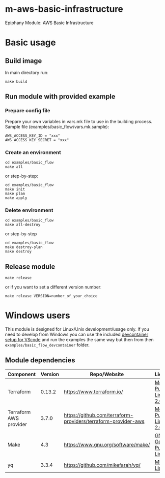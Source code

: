 # m-aws-basic-infrastructure

Epiphany Module: AWS Basic Infrastructure

# Basic usage

## Build image

In main directory run:

```shell
make build
```

## Run module with provided example

### Prepare config file

Prepare your own variables in vars.mk file to use in the building process.
Sample file (examples/basic_flow/vars.mk.sample):

```shell
AWS_ACCESS_KEY_ID = "xxx"
AWS_ACCESS_KEY_SECRET = "xxx"
```

### Create an environment

```shell
cd examples/basic_flow
make all
```

or step-by-step:

```shell
cd examples/basic_flow
make init
make plan
make apply
```

### Delete environment

```shell
cd examples/basic_flow
make all-destroy
```

or step-by-step

```shell
cd examples/basic_flow
make destroy-plan
make destroy
```

## Release module

```shell
make release
```

or if you want to set a different version number:

```shell
make release VERSION=number_of_your_choice
```

# Windows users

This module is designed for Linux/Unix development/usage only. If you need to develop from Windows you can use the included [devcontainer setup for VScode](https://code.visualstudio.com/docs/remote/containers-tutorial) and run the examples the same way but then from then ```examples/basic_flow_devcontainer``` folder.

## Module dependencies

| Component                 | Version | Repo/Website                                          | License                                                           |
| ------------------------- | ------- | ----------------------------------------------------- | ----------------------------------------------------------------- |
| Terraform                 | 0.13.2  | https://www.terraform.io/                             | [Mozilla Public License 2.0](https://github.com/hashicorp/terraform/blob/master/LICENSE) |
| Terraform AWS provider    | 3.7.0   | https://github.com/terraform-providers/terraform-provider-aws | [Mozilla Public License 2.0](https://github.com/terraform-providers/terraform-provider-aws/blob/master/LICENSE) |
| Make                      | 4.3     | https://www.gnu.org/software/make/                    | [ GNU General Public License](https://www.gnu.org/licenses/gpl-3.0.html) |
| yq                        | 3.3.4   | https://github.com/mikefarah/yq/                      | [ MIT License](https://github.com/mikefarah/yq/blob/master/LICENSE) |
